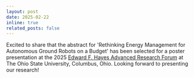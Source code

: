 ```yaml
---
layout: post
date: 2025-02-22
inline: true
related_posts: false
---
```


Excited to share that the abstract for 'Rethinking Energy Management for Autonomous Ground Robots on a Budget' has been selected for a poster presentation at the 2025 [Edward F. Hayes Advanced Research Forum](https://cgs.osu.edu/programs-events/edward-f-hayes-advanced-research-forum) at The Ohio State University, Columbus, Ohio. Looking forward to presenting our research!
